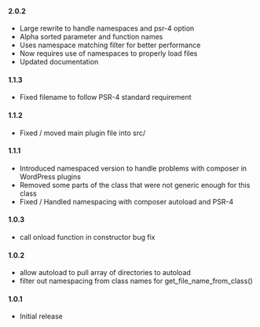 #### 2.0.2
* Large rewrite to handle namespaces and psr-4 option
* Alpha sorted parameter and function names
* Uses namespace matching filter for better performance
* Now requires use of namespaces to properly load files
* Updated documentation

#### 1.1.3
* Fixed filename to follow PSR-4 standard requirement

#### 1.1.2
* Fixed / moved main plugin file into src/

#### 1.1.1
* Introduced namespaced version to handle problems with composer in WordPress plugins
* Removed some parts of the class that were not generic enough for this class
* Fixed / Handled namespacing with composer autoload and PSR-4

#### 1.0.3
* call onload function in constructor bug fix

#### 1.0.2
* allow autoload to pull array of directories to autoload
* filter out namespacing from class names for get_file_name_from_class()

#### 1.0.1
* Initial release